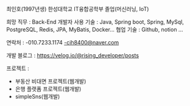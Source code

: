 최인호(1997년생)
한성대학교 IT융합공학부 졸업(머신러닝, IoT)

희망 직무 : Back-End 개발자
사용 기술 : Java, Spring boot, Spring, MySql, PostgreSQL, Redis, JPA, MyBatis, Docker...
협업 기술 : Github, notion ...

연락처 :
-010.7233.1174
-cih8400@naver.com

개발 블로그 : 
https://velog.io/@rising_developer/posts

프로젝트 : 
- 부동산 비대면 프로젝트(웹개발)
- 은행 플랫폼 프로젝트(웹개발)
- simpleSns(웹개발)






<!---
Choi-InHo/Choi-InHo is a ✨ special ✨ repository because its `README.md` (this file) appears on your GitHub profile.
You can click the Preview link to take a look at your changes.
--->
